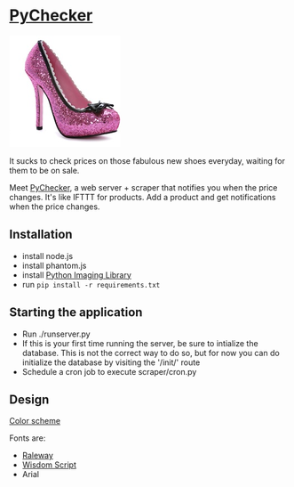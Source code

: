 [PyChecker](http://pychecker.com)
==

![Image](fabulous.jpg?raw=true)

It sucks to check prices on those fabulous new shoes everyday, waiting for them to be on sale.

Meet [PyChecker](http://pychecker.com), a web server + scraper that notifies you when the price changes. It's like IFTTT for products. Add a product and get notifications when the price changes.


Installation
--

- install node.js
- install phantom.js
- install [Python Imaging Library](https://developers.google.com/appengine/docs/python/images/installingPIL#mac)
- run `pip install -r requirements.txt`


Starting the application
--

- Run ./runserver.py
- If this is your first time running the server, be sure to intialize the database. This is not the correct way to do so, but for now you can do initialize the database by visiting the '/init/' route
- Schedule a cron job to execute scraper/cron.py


Design
--

[Color scheme](http://www.colourlovers.com/palette/2785786/Stronger)

Fonts are:

- [Raleway](http://www.google.com/fonts/specimen/Raleway)
- [Wisdom Script](http://www.losttype.com/font/?name=wisdom%20script)
- Arial



